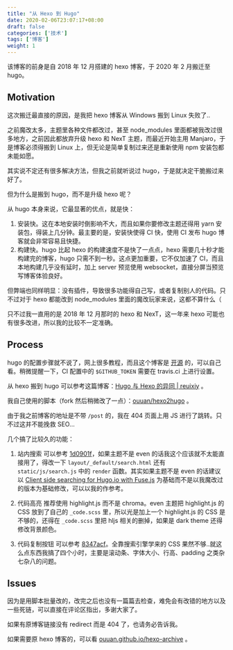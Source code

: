 ```yaml
---
title: "从 Hexo 到 Hugo"
date: 2020-02-06T23:07:17+08:00
draft: false
categories: ['技术']
tags: ['博客']
weight: 1
---
```


该博客的前身是自 2018 年 12 月搭建的 hexo 博客，于 2020 年 2 月搬迁至 hugo。

<!--more-->

## Motivation

这次搬迁最直接的原因，是我把 hexo 博客从 Windows 搬到 Linux 失败了..

之前魔改太多，主题里各种文件都改过，甚至 node_modules 里面都被我改过很多地方，之前因此都放弃升级 hexo 和 NexT 主题，而最近开始主用 Manjaro，于是博客必须得搬到 Linux 上，但无论是简单复制过来还是重新使用 npm 安装包都未能如愿。

其实说不定还有很多解决方法，但我之前就听说过 hugo，于是就决定干脆搬过来好了。

但为什么是搬到 hugo，而不是升级 hexo 呢？

从 hugo 本身来说，它最显著的优点，就是快：

1. 安装快。这在本地安装时倒影响不大，而且如果你要修改主题还得用 yarn 安装包，得装上几分钟。最主要的是，安装快使得 CI 快，使用 CI 发布 hugo 博客就会非常容易且快捷。
2. 构建快。hugo 比起 hexo 的构建速度不是快了一点点，hexo 需要几十秒才能构建完的博客，hugo 只需不到一秒。这点更加重要，它不仅加速了 CI，而且本地构建几乎没有延时，加上 server 预览使用 websocket，直接分屏当预览写博客体验良好。

但弊端也同样明显：没有插件，导致很多功能得自己写，或者复制别人的代码。只不过对于 hexo 都能改到 node_modules 里面的魔改玩家来说，这都不算什么（

只不过我一直用的是 2018 年 12 月那时的 hexo 和 NexT，这一年来 hexo 可能也有很多改进，所以我的比较不一定准确。

## Process

hugo 的配置步骤就不说了，网上很多教程，而且这个博客是 [开源](https://github.com/ouuan/hugo-blog) 的，可以自己看。稍微提醒一下，CI 配置中的 `$GITHUB_TOKEN` 需要在 travis.ci 上进行设置。

从 hexo 搬到 hugo 可以参考这篇博客：[Hugo 与 Hexo 的异同 | reuixiy](https://io-oi.me/tech/hugo-vs-hexo/) 。

我自己使用的脚本（fork 然后稍微改了一点）：[ouuan/hexo2hugo](https://github.com/ouuan/hexo2hugo) 。

由于我之前博客的地址是不带 `/post` 的，我在 404 页面上用 JS 进行了跳转。只不过这并不能挽救 SEO...

几个搞了比较久的功能：

1. 站内搜索
   可以参考 [1d0901f](https://github.com/ouuan/hugo-blog/commit/1d0901fca6725480450581bb7bec28e0b2afc4d6)，如果主题不是 even 的话我这个应该就不太能直接用了，得改一下 `layout/_default/search.html` 还有 `static/js/search.js` 中的 `render` 函数。其实如果主题不是 even 的话建议以 [Client side searching for Hugo.io with Fuse.js](https://gist.github.com/eddiewebb/735feb48f50f0ddd65ae5606a1cb41ae) 为基础而不是以我魔改过的版本为基础修改，可以以我的作参考。

2. 代码高亮
   推荐使用 highlight.js 而不是 chroma。even 主题把 highlight.js 的 CSS 放到了自己的 `_code.scss` 里，所以光是加上一个 highlight.js 的 CSS 是不够的，还得在 `_code.scss` 里把 hljs 相关的删掉，如果是 dark theme 还得修改背景颜色。

3. 代码复制按钮
   可以参考 [8347acf](https://github.com/ouuan/hugo-theme-even/commit/8347acfe30f386f00dd81c843a879755377cccf5)。全靠搜索引擎学来的 CSS 果然不够..就这么点东西我搞了四个小时，主要是滚动条、字体大小、行高、padding 之类杂七杂八的问题。

## Issues

因为是用脚本批量改的，改完之后也没有一篇篇去检查，难免会有改错的地方以及一些死链，可以直接在评论区指出，多谢大家了。

如果有原博客链接没有 redirect 而是 404 了，也请务必告诉我。

如果需要原 hexo 博客的，可以看 [ouuan.github.io/hexo-archive](https://github.com/ouuan/ouuan.github.io/tree/hexo-archive) 。
